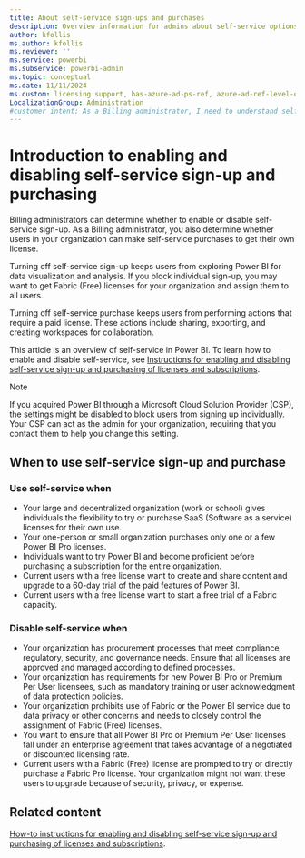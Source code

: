 ```yaml
---
title: About self-service sign-ups and purchases 
description: Overview information for admins about self-service options for Power BI.
author: kfollis
ms.author: kfollis
ms.reviewer: ''
ms.service: powerbi
ms.subservice: powerbi-admin
ms.topic: conceptual
ms.date: 11/11/2024
ms.custom: licensing support, has-azure-ad-ps-ref, azure-ad-ref-level-one-done
LocalizationGroup: Administration
#customer intent: As a Billing administrator, I need to understand self-service in Power BI. 
---
```

# Introduction to enabling and disabling self-service sign-up and purchasing

Billing administrators can determine whether to enable or disable self-service sign-up. As a Billing administrator, you also determine whether users in your organization can make self-service purchases to get their own license.

Turning off self-service sign-up keeps users from exploring Power BI for data visualization and analysis. If you block individual sign-up, you may want to get Fabric (Free) licenses for your organization and assign them to all users.

Turning off self-service purchase keeps users from performing actions that require a paid license. These actions include sharing, exporting, and creating workspaces for collaboration.

This article is an overview of self-service in Power BI. To learn how to enable and disable self-service, see [Instructions for enabling and disabling self-service sign-up and purchasing of licenses and subscriptions](/microsoft-365/commerce/subscriptions/manage-self-service-purchases-admins).

> [!NOTE]
>If you acquired Power BI through a Microsoft Cloud Solution Provider (CSP), the settings might be disabled to block users from signing up individually. Your CSP can act as the admin for your organization, requiring that you contact them to help you change this setting.

## When to use self-service sign-up and purchase

### Use self-service when

- Your large and decentralized organization (work or school) gives individuals the flexibility to try or purchase SaaS (Software as a service) licenses for their own use.
- Your one-person or small organization purchases only one or a few Power BI Pro licenses.
- Individuals want to try Power BI and become proficient before purchasing a subscription for the entire organization.
- Current users with a free license want to create and share content and upgrade to a 60-day trial of the paid features of Power BI.
- Current users with a free license want to start a free trial of a Fabric capacity.

### Disable self-service when

- Your organization has procurement processes that meet compliance, regulatory, security, and governance needs. Ensure that all licenses are approved and managed according to defined processes.
- Your organization has requirements for new Power BI Pro or Premium Per User licensees, such as mandatory training or user acknowledgment of data protection policies.
- Your organization prohibits use of Fabric or the Power BI service due to data privacy or other concerns and needs to closely control the assignment of Fabric (Free) licenses.
- You want to ensure that all Power BI Pro or Premium Per User licenses fall under an enterprise agreement that takes advantage of a negotiated or discounted licensing rate.
- Current users with a Fabric (Free) license are prompted to try or directly purchase a Fabric Pro license. Your organization might not want these users to upgrade because of security, privacy, or expense.

## Related content

[How-to instructions for enabling and disabling self-service sign-up and purchasing of licenses and subscriptions](/microsoft-365/commerce/subscriptions/manage-self-service-purchases-admins).
